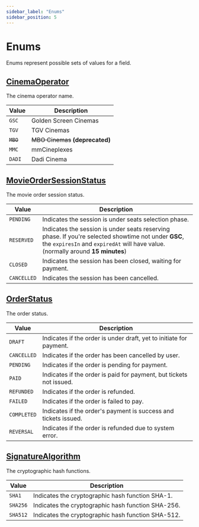 ```yaml
---
sidebar_label: "Enums"
sidebar_position: 5
---
```


# Enums

Enums represent possible sets of values for a field.

## [CinemaOperator](/docs/graphql/enums#cinemaoperator)

The cinema operator name.

| Value     | Description                      |
| --------- | -------------------------------- |
| `GSC`     | Golden Screen Cinemas            |
| `TGV`     | TGV Cinemas                      |
| ~~`MBO`~~ | ~~MBO Cinemas~~ **(deprecated)** |
| `MMC`     | mmCineplexes                     |
| `DADI`    | Dadi Cinema                      |

## [MovieOrderSessionStatus](/docs/graphql/enums#movieordersessionstatus)

The movie order session status.

| Value       | Description                                                                                                                                                                            |
| ----------- | -------------------------------------------------------------------------------------------------------------------------------------------------------------------------------------- |
| `PENDING`   | Indicates the session is under seats selection phase.                                                                                                                                  |
| `RESERVED`  | Indicates the session is under seats reserving phase. If you're selected showtime not under **GSC**, the `expiresIn` and `expiredAt` will have value. (normally around **15 minutes**) |
| `CLOSED`    | Indicates the session has been closed, waiting for payment.                                                                                                                            |
| `CANCELLED` | Indicates the session has been cancelled.                                                                                                                                              |

## [OrderStatus](/docs/graphql/enums#orderstatus)

The order status.

| Value       | Description                                                         |
| ----------- | ------------------------------------------------------------------- |
| `DRAFT`     | Indicates if the order is under draft, yet to initiate for payment. |
| `CANCELLED` | Indicates if the order has been cancelled by user.                  |
| `PENDING`   | Indicates if the order is pending for payment.                      |
| `PAID`      | Indicates if the order is paid for payment, but tickets not issued. |
| `REFUNDED`  | Indicates if the order is refunded.                                 |
| `FAILED`    | Indicates if the order is failed to pay.                            |
| `COMPLETED` | Indicates if the order's payment is success and tickets issued.     |
| `REVERSAL`  | Indicates if the order is refunded due to system error.             |

## [SignatureAlgorithm](/docs/graphql/enums#signaturealgorithm)

The cryptographic hash functions.

| Value    | Description                                        |
| -------- | -------------------------------------------------- |
| `SHA1`   | Indicates the cryptographic hash function SHA-1.   |
| `SHA256` | Indicates the cryptographic hash function SHA-256. |
| `SHA512` | Indicates the cryptographic hash function SHA-512. |
